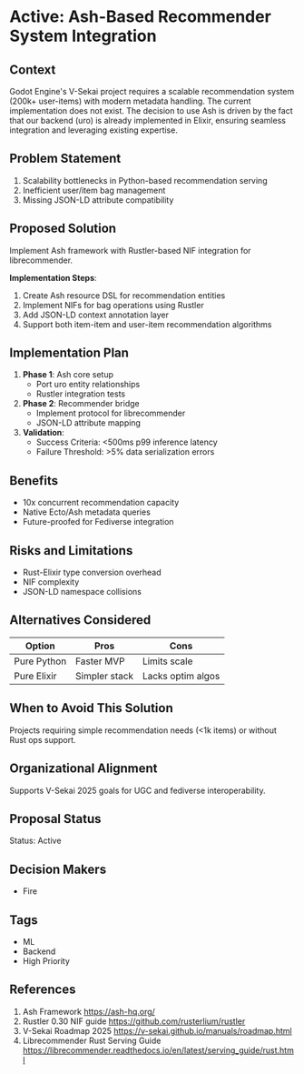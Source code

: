 # Active: Ash-Based Recommender System Integration

## Context

Godot Engine's V-Sekai project requires a scalable recommendation system (200k+ user-items) with modern metadata handling. The current implementation does not exist. The decision to use Ash is driven by the fact that our backend (uro) is already implemented in Elixir, ensuring seamless integration and leveraging existing expertise.

## Problem Statement

1. Scalability bottlenecks in Python-based recommendation serving
2. Inefficient user/item bag management
3. Missing JSON-LD attribute compatibility

## Proposed Solution

Implement Ash framework with Rustler-based NIF integration for librecommender.

**Implementation Steps**:

1. Create Ash resource DSL for recommendation entities
2. Implement NIFs for bag operations using Rustler
3. Add JSON-LD context annotation layer
4. Support both item-item and user-item recommendation algorithms

## Implementation Plan

1. **Phase 1**: Ash core setup
   - Port uro entity relationships
   - Rustler integration tests
2. **Phase 2**: Recommender bridge
   - Implement protocol for librecommender
   - JSON-LD attribute mapping
3. **Validation**:
   - Success Criteria: <500ms p99 inference latency
   - Failure Threshold: >5% data serialization errors

## Benefits

- 10x concurrent recommendation capacity
- Native Ecto/Ash metadata queries
- Future-proofed for Fediverse integration

## Risks and Limitations

- Rust-Elixir type conversion overhead
- NIF complexity
- JSON-LD namespace collisions

## Alternatives Considered

| Option      | Pros          | Cons              |
| ----------- | ------------- | ----------------- |
| Pure Python | Faster MVP    | Limits scale      |
| Pure Elixir | Simpler stack | Lacks optim algos |

## When to Avoid This Solution

Projects requiring simple recommendation needs (<1k items) or without Rust ops support.

## Organizational Alignment

Supports V-Sekai 2025 goals for UGC and fediverse interoperability.

## Proposal Status

Status: Active <!-- Options: Draft | Proposed | Rejected | Accepted | Deprecated | Superseded by [Link/Reference] -->

## Decision Makers

- Fire

## Tags

- ML
- Backend
- High Priority

## References

1. Ash Framework <https://ash-hq.org/>
2. Rustler 0.30 NIF guide <https://github.com/rusterlium/rustler>
3. V-Sekai Roadmap 2025 <https://v-sekai.github.io/manuals/roadmap.html>
4. Librecommender Rust Serving Guide <https://librecommender.readthedocs.io/en/latest/serving_guide/rust.html>

